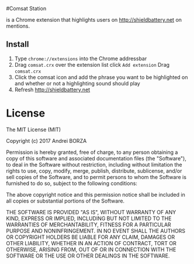 #Comsat Station

is a Chrome extension that highlights users on http://shieldbattery.net on mentions.

## Install
1. Type `chrome://extensions` into the Chrome addressbar
2. Drag `comsat.crx` over the extension list click `Add extension`
Drag `comsat.crx`
3. Click the comsat icon and add the phrase you want to be highlighted on and whether or not a highlighting sound should play
4. Refresh http://shieldbattery.net


# License
The MIT License (MIT)

Copyright (c) 2017 Andrei BORZA 

Permission is hereby granted, free of charge, to any person obtaining a copy
of this software and associated documentation files (the "Software"), to deal
in the Software without restriction, including without limitation the rights
to use, copy, modify, merge, publish, distribute, sublicense, and/or sell
copies of the Software, and to permit persons to whom the Software is
furnished to do so, subject to the following conditions:

The above copyright notice and this permission notice shall be included in
all copies or substantial portions of the Software.

THE SOFTWARE IS PROVIDED "AS IS", WITHOUT WARRANTY OF ANY KIND, EXPRESS OR
IMPLIED, INCLUDING BUT NOT LIMITED TO THE WARRANTIES OF MERCHANTABILITY,
FITNESS FOR A PARTICULAR PURPOSE AND NONINFRINGEMENT. IN NO EVENT SHALL THE
AUTHORS OR COPYRIGHT HOLDERS BE LIABLE FOR ANY CLAIM, DAMAGES OR OTHER
LIABILITY, WHETHER IN AN ACTION OF CONTRACT, TORT OR OTHERWISE, ARISING FROM,
OUT OF OR IN CONNECTION WITH THE SOFTWARE OR THE USE OR OTHER DEALINGS IN
THE SOFTWARE.